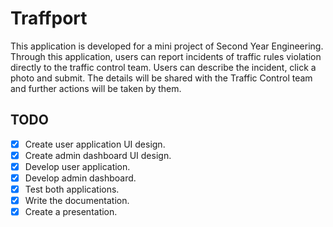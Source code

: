 # Traffport

This application is developed for a mini project of Second Year Engineering. Through this application,
users can report incidents of traffic rules violation directly to the traffic control team.
Users can describe the incident, click a photo and submit. The details will be shared with the Traffic Control team
and further actions will be taken by them.

## TODO
 - [x] Create user application UI design.
 - [x] Create admin dashboard UI design.
 - [x] Develop user application.
 - [x] Develop admin dashboard.
 - [x] Test both applications.
 - [x] Write the documentation.
 - [x] Create a presentation.
